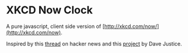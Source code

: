 # XKCD Now Clock

A pure javascript, client side version of [http://xkcd.com/now/](http://xkcd.com/now).

Inspired by this [thread](https://news.ycombinator.com/item?id=7384025) on hacker news and this [project](https://github.com/meandavejustice/xkcd-now) by Dave Justice.
